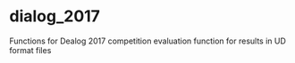 # dialog_2017
Functions for Dealog 2017 competition
evaluation function for results in UD format files
